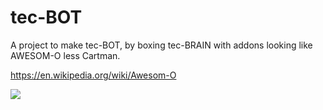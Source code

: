 # tec-BOT

A project to make tec-BOT, by boxing tec-BRAIN with addons looking like AWESOM-O less Cartman.

https://en.wikipedia.org/wiki/Awesom-O  

![](https://github.com/SteveJustin1963/tec-BOT/blob/master/pics/awesom-0-bot.png)

 
